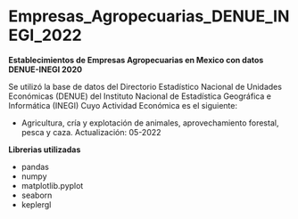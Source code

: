 # Empresas_Agropecuarias_DENUE_INEGI_2022
**Establecimientos de Empresas Agropecuarias en Mexico con datos DENUE-INEGI 2020**

Se utilizó la base de datos del Directorio Estadístico Nacional de Unidades Económicas (DENUE) del Instituto Nacional de Estadística Geográfica e Informática (INEGI)
Cuyo Actividad Económica es el siguiente:

- Agricultura, cría y explotación de animales, aprovechamiento forestal, pesca y caza. Actualización: 05-2022


**Librerias utilizadas** 

- pandas
- numpy 
- matplotlib.pyplot
- seaborn 
- keplergl

